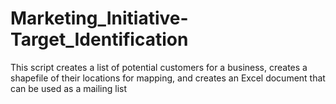 # Marketing_Initiative-Target_Identification
This script creates a list of potential customers for a business, creates a shapefile of their locations for mapping, and creates an Excel document that can be used as a mailing list
